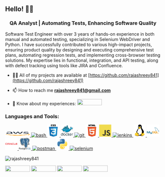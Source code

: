 ## Hello! 🙏🏽

<h3 align="center">QA Analyst | Automating Tests, Enhancing Software Quality</h3>

Software Test Engineer with over 3 years of hands-on experience in both manual and automated testing, specializing in Selenium WebDriver and Python. I have successfully contributed to various high-impact projects, ensuring product quality by designing and executing comprehensive test plans, automating regression tests, and implementing cross-browser testing solutions. My expertise lies in functional, integration, and API testing, along with defect tracking using tools like JIRA and Confluence.

- 👨‍💻 All of my projects are available at [https://github.com/rajashreey841](https://github.com/rajashreey841)

- 📫 How to reach me **rajashreey841@gmail.com**

- 📄 Know about my experiences: <a href="https://github.com/rajashreey841/Resume/blob/master/Resume_Rajashree.pdf/"> <img src="https://img.shields.io/badge/Resume-0077B5?style=for-the-badge&logo=linkedin&logoColor=white" height="20px" width="80px"/></a>

<h3 align="left">Languages and Tools:</h3>
<p align="left"> 
  <a href="https://aws.amazon.com" target="_blank" rel="noreferrer"> <img src="https://raw.githubusercontent.com/devicons/devicon/master/icons/amazonwebservices/amazonwebservices-original-wordmark.svg" alt="aws" width="80px" height="20px"/> </a> 
  <a href="https://www.gnu.org/software/bash/" target="_blank" rel="noreferrer"> <img src="https://www.vectorlogo.zone/logos/gnu_bash/gnu_bash-icon.svg" alt="bash" width="40" height="40"/> </a>
  <a href="https://www.w3schools.com/css/" target="_blank" rel="noreferrer"> <img src="https://raw.githubusercontent.com/devicons/devicon/master/icons/css3/css3-original-wordmark.svg" alt="css3" width="40" height="40"/> </a>
  <a href="https://www.docker.com/" target="_blank" rel="noreferrer"> <img src="https://raw.githubusercontent.com/devicons/devicon/master/icons/docker/docker-original-wordmark.svg" alt="docker" width="40" height="40"/> </a> 
  <a href="https://git-scm.com/" target="_blank" rel="noreferrer"> <img src="https://www.vectorlogo.zone/logos/git-scm/git-scm-icon.svg" alt="git" width="40" height="40"/> </a>
  <a href="https://www.w3.org/html/" target="_blank" rel="noreferrer"> <img src="https://raw.githubusercontent.com/devicons/devicon/master/icons/html5/html5-original-wordmark.svg" alt="html5" width="40" height="40"/> </a> 
  <a href="https://developer.mozilla.org/en-US/docs/Web/JavaScript" target="_blank" rel="noreferrer"> <img src="https://raw.githubusercontent.com/devicons/devicon/master/icons/javascript/javascript-original.svg" alt="javascript" width="40" height="40"/> </a>
  <a href="https://www.jenkins.io" target="_blank" rel="noreferrer"> <img src="https://www.vectorlogo.zone/logos/jenkins/jenkins-icon.svg" alt="jenkins" width="40" height="40"/> </a>
  <a href="https://www.linux.org/" target="_blank" rel="noreferrer"> <img src="https://raw.githubusercontent.com/devicons/devicon/master/icons/linux/linux-original.svg" alt="linux" width="40" height="40"/> </a> 
  <a href="https://www.mysql.com/" target="_blank" rel="noreferrer"> <img src="https://raw.githubusercontent.com/devicons/devicon/master/icons/mysql/mysql-original-wordmark.svg" alt="mysql" width="40" height="40"/> </a>
  <a href="https://www.oracle.com/" target="_blank" rel="noreferrer"> <img src="https://raw.githubusercontent.com/devicons/devicon/master/icons/oracle/oracle-original.svg" alt="oracle" width="40" height="40"/> </a> 
  <a href="https://www.postgresql.org" target="_blank" rel="noreferrer"> <img src="https://raw.githubusercontent.com/devicons/devicon/master/icons/postgresql/postgresql-original-wordmark.svg" alt="postgresql" width="40" height="40"/> </a> 
  <a href="https://postman.com" target="_blank" rel="noreferrer"> <img src="https://www.vectorlogo.zone/logos/getpostman/getpostman-icon.svg" alt="postman" width="40" height="40"/> </a>
  <a href="https://www.python.org" target="_blank" rel="noreferrer"> <img src="https://raw.githubusercontent.com/devicons/devicon/master/icons/python/python-original.svg" alt="python" width="40" height="40"/> </a> 
  <a href="https://www.selenium.dev" target="_blank" rel="noreferrer"> <img src="https://raw.githubusercontent.com/detain/svg-logos/780f25886640cef088af994181646db2f6b1a3f8/svg/selenium-logo.svg" alt="selenium" width="40" height="40"/> </a> </p>

<p><img align="center" src="https://github-readme-stats.vercel.app/api/top-langs?username=rajashreey841&show_icons=true&locale=en&layout=compact" alt="rajashreey841" /></p>

<a href="https://www.linkedin.com/in/rajashreey841/"> <img src="https://img.shields.io/badge/LinkedIn-0077B5?style=for-the-badge&logo=linkedin&logoColor=white" height="20px" width="80px"/></a>
<a href="https://github.com/rajashreey841"> <img src="https://img.shields.io/badge/GitHub-100000?style=for-the-badge&logo=github&logoColor=white" height="20px" width="80px"/></a>
<a href="https://leetcode.com/rajashreey841"> <img src="https://img.shields.io/badge/-LeetCode-FFA116?style=for-the-badge&logo=LeetCode&logoColor=black" height="20px" width="80px"/></a>
<a href="https://www.hackerrank.com/rajashreey841"> <img src="https://img.shields.io/badge/-HackerRank-008000?style=for-the-badge&logo=HackerRank&logoColor=black" height="20px" width="80px"/></a>

<!--
**rajashreey841/rajashreey841** is a ✨ _special_ ✨ repository because its `README.md` (this file) appears on your GitHub profile.

Here are some ideas to get you started:

- 🔭 I’m currently working on ...
- 🌱 I’m currently learning ...
- 👯 I’m looking to collaborate on ...
- 🤔 I’m looking for help with ...
- 💬 Ask me about ...
- 📫 How to reach me: ...
- 😄 Pronouns: ...
- ⚡ Fun fact: ...
-->

